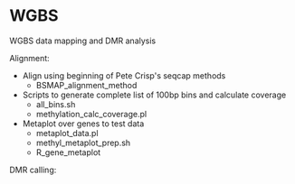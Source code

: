 # WGBS
WGBS data mapping and DMR analysis

Alignment:
- Align using beginning of Pete Crisp's seqcap methods 
    - BSMAP_alignment_method
- Scripts to generate complete list of 100bp bins and calculate coverage
    - all_bins.sh
    - methylation_calc_coverage.pl
- Metaplot over genes to test data
    - metaplot_data.pl
    - methyl_metaplot_prep.sh
    - R_gene_metaplot

DMR calling:
